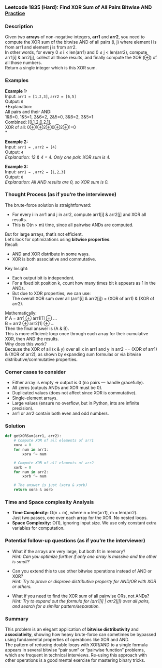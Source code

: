 ### Leetcode 1835 (Hard): Find XOR Sum of All Pairs Bitwise AND [Practice](https://leetcode.com/problems/find-xor-sum-of-all-pairs-bitwise-and)

### Description  
Given two **arrays** of non-negative integers, **arr1** and **arr2**, you need to compute the XOR sum of the bitwise AND of all pairs (i, j) where element i is from arr1 and element j is from arr2.  
In other words, for every 0 ≤ i < len(arr1) and 0 ≤ j < len(arr2), compute arr1[i] & arr2[j], collect all those results, and finally compute the XOR (⊕) of all those numbers.  
Return a single integer which is this XOR sum.

### Examples  

**Example 1:**  
Input: `arr1 = [1,2,3]`, `arr2 = [6,5]`  
Output: `0`  
*Explanation:  
All pairs and their AND:  
1&6=0, 1&5=1, 2&6=2, 2&5=0, 3&6=2, 3&5=1  
Combined: [0,1,2,0,2,1].  
XOR of all: 0⊕1⊕2⊕0⊕2⊕1=0  
*

**Example 2:**  
Input: `arr1 = `, `arr2 = [4]`  
Output: `4`  
*Explanation: 12 & 4 = 4. Only one pair. XOR sum is 4.*

**Example 3:**  
Input: `arr1 = `, `arr2 = [1,2,3]`  
Output: `0`  
*Explanation: All AND results are 0, so XOR sum is 0.*

### Thought Process (as if you’re the interviewee)  

The brute-force solution is straightforward:  
- For every i in arr1 and j in arr2, compute arr1[i] & arr2[j] and XOR all results.  
- This is O(n × m) time, since all pairwise ANDs are computed.

But for large arrays, that’s not efficient.  
Let’s look for optimizations using **bitwise properties**.  
Recall:
- AND and XOR distribute in some ways.  
- XOR is both associative and commutative.

Key Insight:
- Each output bit is independent.
- For a fixed bit position k, count how many times bit k appears as 1 in the ANDs.
- But due to XOR properties, we can use:  
  The overall XOR sum over all (arr1[i] & arr2[j]) = (XOR of arr1) & (XOR of arr2).

Mathematically:  
If A = arr1 ⊕ arr1[1] ⊕ ...  
   B = arr2 ⊕ arr2[1] ⊕ ...  
Then the final answer is (A & B).  
This is more efficient: loop once through each array for their cumulative XOR, then AND the results.  
Why does this work?  
Because the XOR of all (x & y) over all x in arr1 and y in arr2 == (XOR of arr1) & (XOR of arr2), as shown by expanding sum formulas or via bitwise distributive/commutative properties.

### Corner cases to consider  
- Either array is empty ⇒ output is 0 (no pairs — handle gracefully).
- All zeros (outputs ANDs and XOR must be 0).
- Duplicated values (does not affect since XOR is commutative).
- Single-element arrays.
- Large values (ensure no overflow, but in Python, ints are infinite precision).
- arr1 or arr2 contain both even and odd numbers.

### Solution

```python
def getXORSum(arr1, arr2):
    # Compute XOR of all elements of arr1
    xora = 0
    for num in arr1:
        xora ^= num

    # Compute XOR of all elements of arr2
    xorb = 0
    for num in arr2:
        xorb ^= num

    # The answer is just (xora & xorb)
    return xora & xorb
```

### Time and Space complexity Analysis  

- **Time Complexity:** O(n + m), where n = len(arr1), m = len(arr2).  
  Just two passes, one over each array for the XOR. No nested loops.
- **Space Complexity:** O(1), ignoring input size. We use only constant extra variables for computation.

### Potential follow-up questions (as if you’re the interviewer)  

- What if the arrays are very large, but both fit in memory?  
  *Hint: Can you optimize further if only one array is massive and the other is small?*

- Can you extend this to use other bitwise operations instead of AND or XOR?  
  *Hint: Try to prove or disprove distributive property for AND/OR with XOR or others.*

- What if you need to find the XOR sum of all pairwise ORs, not ANDs?  
  *Hint: Try to expand out the formula for (arr1[i] | arr2[j]) over all pairs, and search for a similar pattern/separation.*

### Summary
This problem is an elegant application of **bitwise distributivity** and **associativity**, showing how heavy brute-force can sometimes be bypassed using fundamental properties of operations like XOR and AND.  
The pattern of reducing double loops with XOR/AND to a single formula appears in several bitwise “pair sum” or “pairwise function” problems, which are frequent in technical interviews. Re-using this approach with other operations is a good mental exercise for mastering binary tricks.